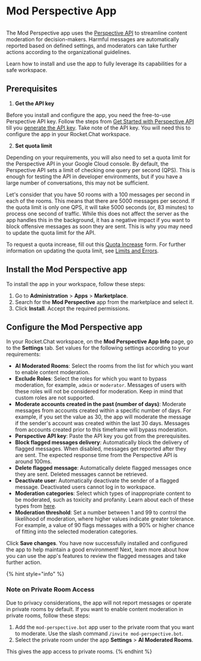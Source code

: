 # Mod Perspective App

<figure><img src="../../../../../.gitbook/assets/Premium.svg" alt=""><figcaption></figcaption></figure>

The Mod Perspective app uses the [Perspective API](https://perspectiveapi.com/) to streamline content moderation for decision-makers. Harmful messages are automatically reported based on defined settings, and moderators can take further actions according to the organizational guidelines.

Learn how to install and use the app to fully leverage its capabilities for a safe workspace.

## Prerequisites

1. **Get the API key**

Before you install and configure the app, you need the free-to-use Perspective API key. Follow the steps from [Get Started with Perspective API](https://developers.google.com/codelabs/setup-perspective-api#0) till you [generate the API key](https://developers.google.com/codelabs/setup-perspective-api#3). Take note of the API key. You will need this to configure the app in your Rocket.Chat workspace.

2. **Set quota limit**

Depending on your requirements, you will also need to set a quota limit for the Perspective API in your Google Cloud console. By default, the Perspective API sets a limit of checking one query per second (QPS). This is enough for testing the API in developer environments, but if you have a large number of conversations, this may not be sufficient.

Let's consider that you have 50 rooms with a 100 messages per second in each of the rooms. This means that there are 5000 messages per second. If the quota limit is only one QPS, it will take 5000 seconds (or, 83 minutes) to process one second of traffic. While this does not affect the server as the app handles this in the background, it has a negative impact if you want to block offensive messages as soon they are sent. This is why you may need to update the quota limit for the API.

To request a quota increase, fill out this [Quota Increase](https://developers.perspectiveapi.com/s/request-quota-increase?language=en\_US) form. For further information on updating the quota limit, see [Limits and Errors](https://developers.perspectiveapi.com/s/about-the-api-limits-and-errors?language=en\_US).

## Install the Mod Perspective app

To install the app in your workspace, follow these steps:

1. Go to **Administration** > **Apps** > **Marketplace**.
2. Search for the **Mod Perspective** app from the marketplace and select it.
3. Click **Install**. Accept the required permissions.

## Configure the Mod Perspective app

In your Rocket.Chat workspace, on the **Mod Perspective App Info** page, go to the **Settings** tab. Set values for the following settings according to your requirements:

* **AI Moderated Rooms**: Select the rooms from the list for which you want to enable content moderation.
* **Exclude Roles**: Select the roles for which you want to bypass moderation, for example, `admin` or `moderator`. Messages of users with these roles will not be considered for moderation. Keep in mind that custom roles are not supported.
* **Moderate accounts created in the past (number of days)**: Moderate messages from accounts created within a specific number of days. For example, if you set the value as 30, the app will moderate the message if the sender's account was created within the last 30 days. Messages from accounts created prior to this timeframe will bypass moderation.
* **Perspective API key**: Paste the API key you got from the prerequisites.
* **Block flagged messages delivery**: Automatically block the delivery of flagged messages. When disabled, messages get reported after they are sent. The expected response time from the Perspective API is around 100ms.
* **Delete flagged message**: Automatically delete flagged messages once they are sent. Deleted messages cannot be retrieved.
* **Deactivate user**: Automatically deactivate the sender of a flagged message. Deactivated users cannot log in to workspace.
* **Moderation categories**: Select which types of inappropriate content to be moderated, such as toxicity and profanity. Learn about each of these types from [here](https://developers.perspectiveapi.com/s/about-the-api-attributes-and-languages?language=en\_US).
* **Moderation threshold**: Set a number between 1 and 99 to control the likelihood of moderation, where higher values indicate greater tolerance. For example, a value of 90 flags messages with a 90% or higher chance of fitting into the selected moderation categories.

Click **Save changes**. You have now successfully installed and configured the app to help maintain a good environment! Next, learn more about how you can use the app's features to review the flagged messages and take further action.

{% hint style="info" %}
### Note on Private Room Access

Due to privacy considerations, the app will not report messages or operate in private rooms by default. If you want to enable content moderation in private rooms, follow these steps:

1. Add the `mod-perspective.bot` app user to the private room that you want to moderate. Use the slash command `/invite mod-perspective.bot`.
2. Select the private room under the app **Settings** > **AI Moderated Rooms**.

This gives the app access to private rooms.
{% endhint %}
